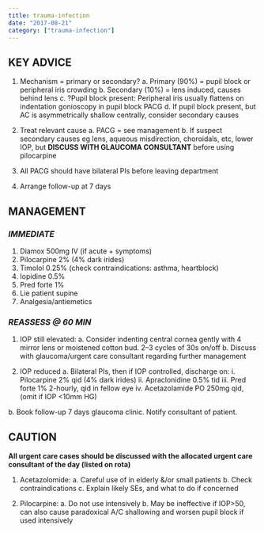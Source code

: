 ```yaml
---
title: trauma-infection
date: "2017-08-21"
category: ["trauma-infection"]
---
```


## KEY ADVICE 

1.  Mechanism = primary or secondary? 
  a.	Primary (90%) = pupil block or peripheral iris crowding 
  b.	Secondary (10%) = lens induced, causes behind lens
 c.	?Pupil block present: Peripheral iris usually flattens on indentation gonioscopy in pupil block PACG
 d.	If pupil block present, but AC is asymmetrically   shallow centrally, consider secondary causes 

2. Treat relevant cause 
 a.	PACG = see management 
 b. If suspect secondary causes eg lens, aqueous misdirection, choroidals, etc, lower IOP, but **DISCUSS WITH GLAUCOMA CONSULTANT** before using pilocarpine 

3.	All PACG should have bilateral PIs before leaving department 

4.	Arrange follow-up at 7 days 

 ## MANAGEMENT 

 
 ### _IMMEDIATE_ 
 
1. Diamox 500mg IV (if acute + symptoms)
2. Pilocarpine 2% (4% dark irides)
3. Timolol 0.25% (check contraindications: asthma, heartblock)
4. Iopidine 0.5%
5. Pred forte 1%
6. Lie patient supine 
7. Analgesia/antiemetics 

 ### _REASSESS @ 60 MIN_ 
 
1.  IOP still elevated: 
a. Consider indenting central cornea gently with 4 mirror lens or moistened cotton bud. 2–3 cycles of 30s on/off 
b. Discuss with glaucoma/urgent care consultant regarding further management

2.	IOP reduced 
a. Bilateral PIs, then if IOP controlled, discharge on:
i. Pilocarpine 2% qid (4% dark irides)
ii.	Apraclonidine 0.5% tid
iii. Pred forte 1% 2-hourly, qid in fellow eye 
iv.	Acetazolamide PO 250mg qid, (omit if IOP <10mm HG)
   
   b. Book follow-up 7 days glaucoma clinic. Notify consultant of patient.
 
 ## CAUTION 
 
**All urgent care cases should be discussed with the allocated urgent care consultant of the day (listed on rota)**



1.	Acetazolomide: 
a.	Careful use of in elderly &/or small patients
b.	Check contraindications
c.	Explain likely SEs, and what to do if concerned

2.	Pilocarpine: 
a.	Do not use intensively
b.	May be ineffective if IOP>50, can also cause paradoxical A/C shallowing and worsen pupil block if used intensively
